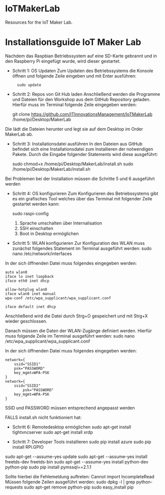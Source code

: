 # IoTMakerLab
Resources for the IoT Maker Lab.

# Installationsguide IoT Maker Lab
Nachdem das Raspbian Betriebssystem auf eine SD-Karte gebrannt und in den Raspberry Pi eingefügt wurde, wird dieser gestartet. 
* Schritt 1: OS Updaten
Zum Updaten des Betriebssystems die Konsole öffnen und folgende Zeile eingeben und mit Enter ausführen:

        sudo update

* Schritt 2: Repos von Git Hub laden
Anschließend werden die Programme und Dateien für den Workshop aus dem GitHub Repository geladen. Hierfür muss im Terminal folgende Zeile eingegeben werden:


	git clone https://github.com/ITInnovationsManagement/IoTMakerLab /home/pi/Desktop/MakerLab
        
Die lädt die Dateien herunter und legt sie auf dem Desktop im Order MakerLab ab.

* Schritt 3: Installationsdatei ausführen
In den Dateien aus GitHub befindet sich eine Installationsdatei zum Installieren der notwendigen Pakete. Durch die Eingabe folgender Statements wird diese ausgeführt:

	sudo chmod+x /home/pi/Desktop/MakerLab/install.sh
	sudo /home/pi/Desktop/MakerLab/install.sh
	
Bei Problemen bei der Installation müssen die Schritte 5 und 6 ausgeführt werden

* Schritt 4: OS konfigurieren
Zum Konfigurieren des Betriebssystems gibt es ein grafisches Tool welches über das Terminal mit folgender Zeile gestartet werden kann:

	sudo raspi-config
	1. Sprache umschalten über Internalisation
	2. SSH einschalten
	3. Boot in Desktop ermöglichen
	
* Schritt 5:  WLAN konfigurieren
Zur Konfiguration des WLAN muss zunächst folgendes Statement im Terminal ausgeführt werden:
sudo nano /etc/network/interfaces

In der sich öffnenden Datei muss folgendes eingegeben werden:

	auto wlan0
	iface lo inet loopback
	iface eth0 inet dhcp

	allow-hotplug wlan0
	iface wlan0 inet manual
	wpa-conf /etc/wpa_supplicant/wpa_supplicant.conf

	iface default inet dhcp
Anschließend wird die Datei durch Strg+O gespeichert und mit Strg+X wieder geschlossen.

Danach müssen die Daten der WLAN-Zugänge definiert werden.
Hierfür muss folgende Zeile im Terminal ausgeführt werden:
sudo nano /etc/wpa_supplicant/wpa_supplicant.conf

In der sich öffnenden Datei muss folgendes eingegeben werden:

	network={
		ssid="SSID1"
		psk="PASSWORD"
		key_mgmt=WPA-PSK
	}
	network={
		ssid="SSID2"
       		psk="PASSWORD"
		key_mgmt=WPA-PSK
	}

SSID und PASSWORD müssen entsprechend angepasst werden

FALLS install.sh nicht funktioniert hat:
* Schritt 6: Remotedesktop ermöglichen
sudo apt-get install tightvncserver
sudo apt-get install xrdp

* Schritt 7: Developer Tools installieren
sudo pip install azure
sudo pip install RPi.GPIO

sudo apt-get --assume-yes update
sudo apt-get --assume-yes install freetds-dev freetds-bin
sudo apt-get --assume-yes install python-dev python-pip
sudo pip install pymssql==2.1.1

Sollte hierbei die Fehlemeldung auftreten:
 Cannot import IncompleteRead
Müssen folgende Zeilen ausgeführt werden:
		sudo dpkg -l | grep python-requests
		sudo apt-get remove python-pip
		sudo easy_install pip

